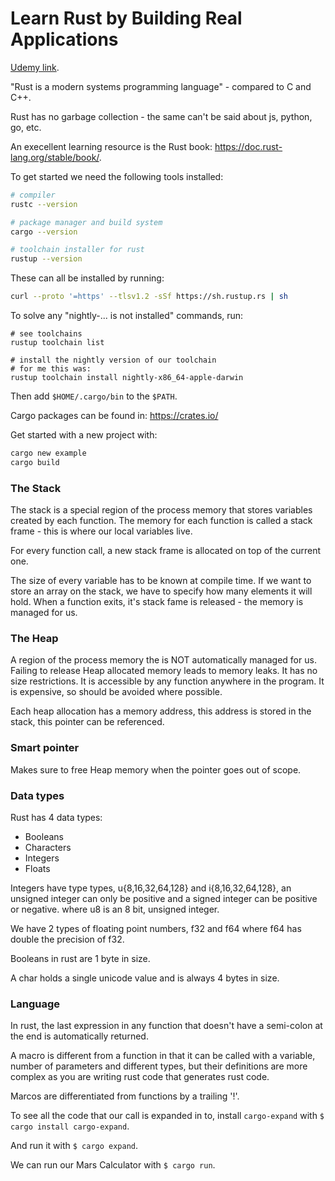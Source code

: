 # Learn Rust by Building Real Applications

[Udemy link](https://www.udemy.com/course/rust-fundamentals/).

"Rust is a modern systems programming language" - compared to C and C++.

Rust has no garbage collection - the same can't be said about js, python, go, etc.

An execellent learning resource is the Rust book: https://doc.rust-lang.org/stable/book/.

To get started we need the following tools installed:

```bash
# compiler
rustc --version

# package manager and build system
cargo --version

# toolchain installer for rust
rustup --version
```

These can all be installed by running:

```bash
curl --proto '=https' --tlsv1.2 -sSf https://sh.rustup.rs | sh
```

To solve any "nightly-... is not installed" commands, run:

```
# see toolchains
rustup toolchain list

# install the nightly version of our toolchain
# for me this was:
rustup toolchain install nightly-x86_64-apple-darwin
```

Then add `$HOME/.cargo/bin` to the `$PATH`.

Cargo packages can be found in: https://crates.io/

Get started with a new project with:

```bash
cargo new example
cargo build
```

### The Stack

The stack is a special region of the process memory that stores variables created by each function.
The memory for each function is called a stack frame - this is where our local variables live.

For every function call, a new stack frame is allocated on top of the current one.

The size of every variable has to be known at compile time.
If we want to store an array on the stack, we have to specify how many elements it will hold.
When a function exits, it's stack fame is released - the memory is managed for us.

### The Heap

A region of the process memory the is NOT automatically managed for us.
Failing to release Heap allocated memory leads to memory leaks.
It has no size restrictions.
It is accessible by any function anywhere in the program.
It is expensive, so should be avoided where possible.

Each heap allocation has a memory address, this address is stored in the stack, this pointer can be referenced.

### Smart pointer

Makes sure to free Heap memory when the pointer goes out of scope.

### Data types

Rust has 4 data types:
+ Booleans
+ Characters
+ Integers
+ Floats

Integers have type types, u{8,16,32,64,128} and i{8,16,32,64,128},
an unsigned integer can only be positive and a signed integer can be positive or negative.
where u8 is an 8 bit, unsigned integer.

We have 2 types of floating point numbers, f32 and f64 where f64 has double the precision of f32.

Booleans in rust are 1 byte in size.

A char holds a single unicode value and is always 4 bytes in size.

### Language

In rust, the last expression in any function that doesn't have a semi-colon at the end is automatically returned.

A macro is different from a function in that it can be called with a variable, number of parameters and different types,
but their definitions are more complex as you are writing rust code that generates rust code.

Marcos are differentiated from functions by a trailing '!'.

To see all the code that our call is expanded in to,
install `cargo-expand` with `$ cargo install cargo-expand`.

And run it with `$ cargo expand`.

We can run our Mars Calculator with `$ cargo run`.
